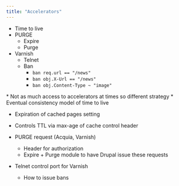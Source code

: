 ```yaml
---
title: "Accelerators"
---
```


* Time to live
* PURGE
  * Expire
  * Purge
* Varnish
  * Telnet
  * Ban
    * `ban req.url == "/news"`
    * `ban obj.X-Url == "/news"`
    * `ban obj.Content-Type ~ "image"`

<div markdown="markdown" class="presenter-note">
* Not as much access to accelerators at times so different strategy
* Eventual consistency model of time to live

  * Expiration of cached pages setting 
  * Controls TTL via max-age of cache control header
* PURGE request (Acquia, Varnish)

  * Header for authorization
  * Expire + Purge module to have Drupal issue these requests
* Telnet control port for Varnish

  * How to issue bans
</div>

